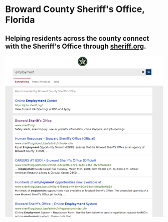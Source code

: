 # Broward County Sheriff's Office, Florida

## Helping residents across the county connect with the Sheriff's Office through [sheriff.org](http://sheriff.org/).

[![Broward County Sheriff's Office screenshot](/img/customers-sheriffs.png "Broward County Sheriff's Office")](http://search.sheriff.org/search?query=employment&utf8=%E2%9C%93&affiliate=bsoq)
